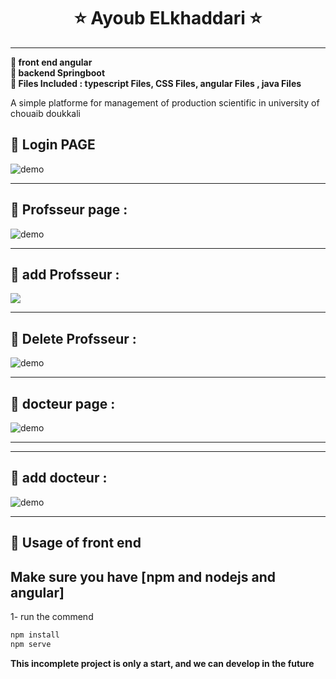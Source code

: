   

<h1 align="center" >   ⭐    Ayoub ELkhaddari    ⭐</h1>

 --- 
 
<p align="center"></p>
<p>
<b align="center" >📝 front end angular  </b> </BR>
<b align="center" >📝 backend Springboot </b> </BR>
<b align="center" >📌  Files Included : 	typescript Files, CSS Files, angular Files , java Files </b></BR>
       </p>

<p>
A simple platforme for   management of production scientific in university of chouaib doukkali
</p>

 
 ##  🚀 Login PAGE  
  <img align="center" src="https://i.imgur.com/E7b3Xwd.png" alt="demo"/>
  
 ---  
  
 ## 🚀 Profsseur page  : 
<img  align="center" src="https://i.imgur.com/p58FBft.png" alt="demo"/>
  
 ---  
   
 ## 🚀 add  Profsseur : 
  <img  align="center" src="https://i.imgur.com/KsgpQ3l.png"/>
  
 ---  
  
 ##   🚀 Delete  Profsseur : 
  <img   align="center" src="https://i.imgur.com/z5q2mnu.png" alt="demo"/>
  
 ---  
  
 ##   🚀   docteur page  : 
  <img   align="center" src="https://i.imgur.com/P6k1SdJ.png" alt="demo"/>
  
 ---  
 
  ---  
  
 ##   🚀 add docteur    : 
  <img   align="center" src="https://i.imgur.com/7fhAAKL.png" alt="demo"/>
  
 ---  
 
 
   
 ## 🚀 Usage of front end 
Make sure you have [npm and nodejs and angular]
 ---  
1-  run the commend 

```sh
npm install 
npm serve 
```
<p>
<b align="center" > This incomplete project is only a start, and we can develop in the future </b> </p>
 
